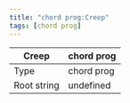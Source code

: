 ```yaml
---
title: "chord prog:Creep"
tags: [chord prog]
---
```


|Creep|chord prog|
|---|---|
|Type|chord prog|
|Root string|undefined|

